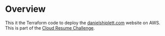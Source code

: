 # Overview

This it the Terraform code to deploy the [danielshiplett.com](https://danielshiplett.com) website on AWS.  This is part
of the [Cloud Resume Challenge](https://cloudresumechallenge.dev/).